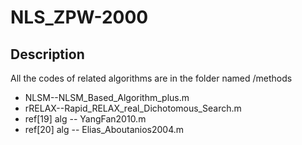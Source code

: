 # NLS_ZPW-2000

## Description 

All the codes of related algorithms are in the folder named /methods

* NLSM--NLSM\_Based\_Algorithm\_plus.m
* rRELAX--Rapid\_RELAX\_real\_Dichotomous\_Search.m
* ref[19] alg -- YangFan2010.m
* ref[20] alg -- Elias\_Aboutanios2004.m

